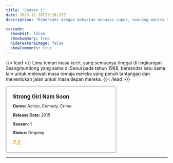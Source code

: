 ```yaml
---
title: "Season 1"
date: 2023-11-16T23:16:17Z
description: "Diberkahi dengan kekuatan manusia super, seorang wanita muda kembali ke Korea Selatan untuk mencari keluarga kandungnya - hanya untuk terjerat dalam kasus narkoba yang dapat menguji kekuatan dan kekuatannya."

cascade:
  showEdit: false
  showSummary: true
  hideFeatureImage: false
  showComments: true
---
```


{{< lead >}}
Lima teman masa kecil, yang semuanya tinggal di lingkungan Ssangmundong yang sama di Seoul pada tahun 1988, bersandar satu sama lain untuk melewati masa remaja mereka yang penuh tantangan dan menentukan jalan untuk masa depan mereka.
{{< /lead >}}

<style>

/* CSS for the movie information box */
        .movie-box {
            width: 300px;
            padding: 20px;
            border: 2px solid #ccc; /* Border added */
            border-radius: 5px;
            box-shadow: 0 0 5px rgba(0, 0, 0, 0.2);
        }

        /* CSS for movie title */
        .movie-title {
            font-size: 1.2em;
            font-weight: bold;
            margin-bottom: 10px;
        }

        /* CSS for movie details */
        .movie-details {
            font-size: 0.9em;
            margin-bottom: 10px;
        }

        /* CSS for movie rating */
        .movie-rating {
            font-size: 1.2em;
            font-weight: bold;
            color: #ff9900; /* IMDb's rating color */
        }
</style>

 <div class="movie-box">
        <div class="movie-title">Strong Girl Nam Soon</div>
        <div class="movie-details">
            <p><strong>Genre:</strong> Action, Comedy, Crime</p>
            <p><strong>Release Date:</strong> 2015</p>
            <p><strong>Season:</strong> 1</p>
            <p><strong>Status:</strong> Ongoing</p>
        </div>
        <div class="movie-rating">7.2</div>
    </div>

---